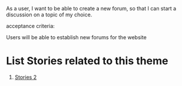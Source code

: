 As a user, I want to be able to create a new forum, so that I can start a discussion on a topic of my choice.

acceptance criteria:

Users will be able to establish new forums for the website

# List Stories related to this theme
1. [Stories 2](documentation/templates/theme/initiatives/epics/stories/tasks/task_template.md)
